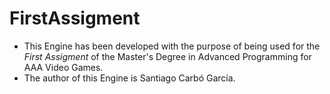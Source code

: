 # FirstAssigment
- This Engine has been developed with the purpose of being used for the *First Assigment* of the Master's Degree in Advanced Programming for AAA Video Games.
- The author of this Engine is Santiago Carbó García.
